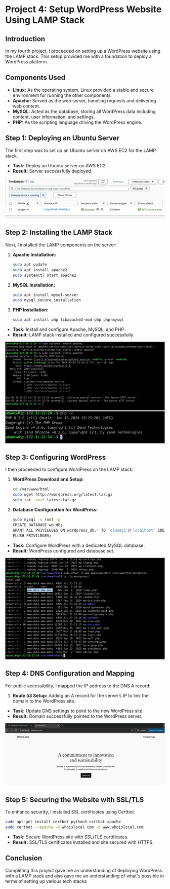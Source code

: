 # Project 4: Setup WordPress Website Using LAMP Stack

## Introduction

In my fourth project, I proceeded on setting up a WordPress website using the LAMP stack.
This setup provided me with a foundation to deploy a WordPress platform.

## Components Used

- **Linux:** As the operating system, Linux provided a stable and secure environment for running the other components.
- **Apache:** Served as the web server, handling requests and delivering web content.
- **MySQL:** Acted as the database, storing all WordPress data including content, user information, and settings.
- **PHP:** As the scripting language driving the WordPress engine.

## Step 1: Deploying an Ubuntu Server

The first step was to set up an Ubuntu server on AWS EC2 for the LAMP stack.

- **Task:** Deploy an Ubuntu server on AWS EC2.
- **Result:** Server successfully deployed.

![Ubuntu Server Deployment](../img/project4/1.png)

## Step 2: Installing the LAMP Stack

Next, I installed the LAMP components on the server:

1. **Apache Installation:**
    ```bash
    sudo apt update
    sudo apt install apache2
    sudo systemctl start apache2
    ```
2. **MySQL Installation:**
    ```bash
    sudo apt install mysql-server
    sudo mysql_secure_installation
    ```
3. **PHP Installation:**
    ```bash
    sudo apt install php libapache2-mod-php php-mysql
    ```

- **Task:** Install and configure Apache, MySQL, and PHP.
- **Result:** LAMP stack installed and configured successfully.

![APACHE Installation](../img/project4/2.png)
![PHP Installation](../img/project4/3.png)

## Step 3: Configuring WordPress

I then proceeded to configure WordPress on the LAMP stack:

1. **WordPress Download and Setup:**
    ```bash
    cd /var/www/html
    sudo wget http://wordpress.org/latest.tar.gz
    sudo tar -xvzf latest.tar.gz
    ```
2. **Database Configuration for WordPress:**
    ```bash
    sudo mysql -u root -p
    CREATE DATABASE wp_db;
    GRANT ALL PRIVILEGES ON wordpress_db.* TO 'oluseyi'@'localhost' IDENTIFIED BY 'password';
    FLUSH PRIVILEGES;
    ```

- **Task:** Configure WordPress with a dedicated MySQL database.
- **Result:** WordPress configured and database set.

![WordPress Configuration](../img/project4/4.png)

## Step 4: DNS Configuration and Mapping

For public accessibility, I mapped the IP address to the DNS A record:

1. **Route 53 Setup:**
   Adding an A record for the server’s IP to link the domain to the WordPress site.

- **Task:** Update DNS settings to point to the new WordPress site.
- **Result:** Domain successfully pointed to the WordPress server.

![DNS Configuration](../img/project4/5.png)

## Step 5: Securing the Website with SSL/TLS

To enhance security, I installed SSL certificates using Certbot:

```bash
sudo apt-get install certbot python3-certbot-apache
sudo certbot --apache -d whoislocal.com -d www.whoislocal.com
```

- **Task:** Secure WordPress site with SSL/TLS certificates.
- **Result:** SSL/TLS certificates installed and site secured with HTTPS.

## Conclusion

Completing this project gave me an understanding of deploying WordPress with a LAMP stack and also gave me an understanding of what's possible in terms of setting up various tech stacks
